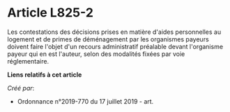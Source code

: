 # Article L825-2

Les contestations des décisions prises en matière d'aides personnelles au logement et de primes de déménagement par les
organismes payeurs doivent faire l'objet d'un recours administratif préalable devant l'organisme payeur qui en est l'auteur,
selon des modalités fixées par voie réglementaire.

**Liens relatifs à cet article**

_Créé par_:

  - Ordonnance n°2019-770 du 17 juillet 2019 - art.

